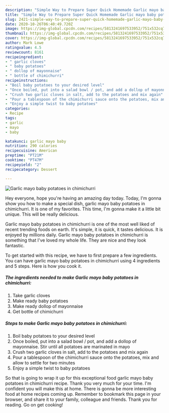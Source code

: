 ```yaml
---
description: "Simple Way to Prepare Super Quick Homemade Garlic mayo baby potatoes in chimichurri"
title: "Simple Way to Prepare Super Quick Homemade Garlic mayo baby potatoes in chimichurri"
slug: 2421-simple-way-to-prepare-super-quick-homemade-garlic-mayo-baby-potatoes-in-chimichurri
date: 2020-10-26T06:40:49.720Z
image: https://img-global.cpcdn.com/recipes/5813241697533952/751x532cq70/garlic-mayo-baby-potatoes-in-chimichurri-recipe-main-photo.jpg
thumbnail: https://img-global.cpcdn.com/recipes/5813241697533952/751x532cq70/garlic-mayo-baby-potatoes-in-chimichurri-recipe-main-photo.jpg
cover: https://img-global.cpcdn.com/recipes/5813241697533952/751x532cq70/garlic-mayo-baby-potatoes-in-chimichurri-recipe-main-photo.jpg
author: Mark Lowe
ratingvalue: 4.5
reviewcount: 8161
recipeingredient:
- " garlic cloves"
- " baby potatoes"
- " dollop of mayonnaise"
- " bottle of chimichurri"
recipeinstructions:
- "Boil baby potatoes to your desired level"
- "Once boiled, put into a salad bowl / pot, and add a dollop of mayonnaise. Stir until all potatoes are marinated in mayo"
- "Crush two garlic cloves in salt, add to the potatoes and mix again"
- "Pour a tablespoon of the chimichurri sauce onto the potatoes, mix and allow to settle for two minutes"
- "Enjoy a simple twist to baby potatoes"
categories:
- Recipe
tags:
- garlic
- mayo
- baby

katakunci: garlic mayo baby 
nutrition: 290 calories
recipecuisine: American
preptime: "PT21M"
cooktime: "PT47M"
recipeyield: "2"
recipecategory: Dessert

---
```



![Garlic mayo baby potatoes in chimichurri](https://img-global.cpcdn.com/recipes/5813241697533952/751x532cq70/garlic-mayo-baby-potatoes-in-chimichurri-recipe-main-photo.jpg)

Hey everyone, hope you're having an amazing day today. Today, I'm gonna show you how to make a special dish, garlic mayo baby potatoes in chimichurri. It is one of my favorites. This time, I'm gonna make it a little bit unique. This will be really delicious.

Garlic mayo baby potatoes in chimichurri is one of the most well liked of recent trending foods on earth. It's simple, it is quick, it tastes delicious. It is enjoyed by millions daily. Garlic mayo baby potatoes in chimichurri is something that I've loved my whole life. They are nice and they look fantastic.




To get started with this recipe, we have to first prepare a few ingredients. You can have garlic mayo baby potatoes in chimichurri using 4 ingredients and 5 steps. Here is how you cook it.

<!--inarticleads1-->

##### The ingredients needed to make Garlic mayo baby potatoes in chimichurri:

1. Take  garlic cloves
1. Make ready  baby potatoes
1. Make ready  dollop of mayonnaise
1. Get  bottle of chimichurri




<!--inarticleads2-->

##### Steps to make Garlic mayo baby potatoes in chimichurri:

1. Boil baby potatoes to your desired level
1. Once boiled, put into a salad bowl / pot, and add a dollop of mayonnaise. Stir until all potatoes are marinated in mayo
1. Crush two garlic cloves in salt, add to the potatoes and mix again
1. Pour a tablespoon of the chimichurri sauce onto the potatoes, mix and allow to settle for two minutes
1. Enjoy a simple twist to baby potatoes




So that is going to wrap it up for this exceptional food garlic mayo baby potatoes in chimichurri recipe. Thank you very much for your time. I'm confident you will make this at home. There is gonna be more interesting food at home recipes coming up. Remember to bookmark this page in your browser, and share it to your family, colleague and friends. Thank you for reading. Go on get cooking!
